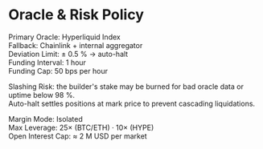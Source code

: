 # Oracle & Risk Policy

Primary Oracle: Hyperliquid Index  
Fallback: Chainlink + internal aggregator  
Deviation Limit: ± 0.5 % → auto-halt  
Funding Interval: 1 hour  
Funding Cap: 50 bps per hour

Slashing Risk: the builder's stake may be burned for bad oracle data or uptime below 98 %.  
Auto-halt settles positions at mark price to prevent cascading liquidations.

Margin Mode: Isolated  
Max Leverage: 25× (BTC/ETH) · 10× (HYPE)  
Open Interest Cap: ≈ 2 M USD per market